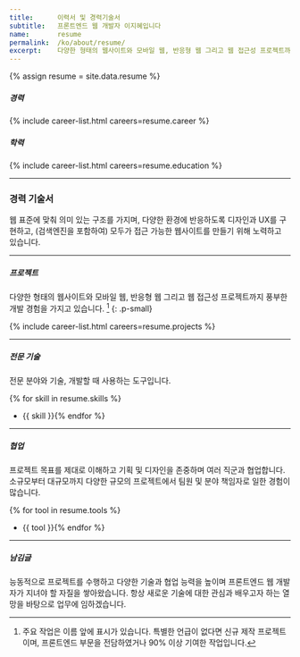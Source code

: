 ```yaml
---
title:      이력서 및 경력기술서
subtitle:   프론트엔드 웹 개발자 이지혜입니다
name:       resume
permalink:  /ko/about/resume/
excerpt:    다양한 형태의 웹사이트와 모바일 웹, 반응형 웹 그리고 웹 접근성 프로젝트까지 풍부한 개발 경험을 가지고 있습니다.
---
```


{% assign resume = site.data.resume %}

##### 경력
{% include career-list.html careers=resume.career %}

##### 학력
{% include career-list.html careers=resume.education %}

***

### 경력 기술서
웹 표준에 맞춰 의미 있는 구조를 가지며, 다양한 환경에 반응하도록 디자인과 UX를 구현하고, 
(검색엔진을 포함하여) 모두가 접근 가능한 웹사이트를 만들기 위해 노력하고 있습니다.

***

##### 프로젝트
다양한 형태의 웹사이트와 모바일 웹, 반응형 웹 그리고 웹 접근성 프로젝트까지 풍부한 개발 경험을 가지고 있습니다. [^project]
{: .p-small}

[^project]: 주요 작업은 이름 앞에 <i class="fa fa-star" aria-hidden="true"></i> 표시가 있습니다. 특별한 언급이 없다면 신규 제작 프로젝트이며, 프론트엔드 부문을 전담하였거나 90% 이상 기여한 작업입니다.
 
{% include career-list.html careers=resume.projects %}

***

##### 전문 기술
전문 분야와 기술, 개발할 때 사용하는 도구입니다. 

{% for skill in resume.skills %}
- {{ skill }}{% endfor %}

***

##### 협업
프로젝트 목표를 제대로 이해하고 기획 및 디자인을 존중하며 여러 직군과 협업합니다.
소규모부터 대규모까지 다양한 규모의 프로젝트에서 팀원 및 분야 책임자로 일한 경험이 많습니다.

{% for tool in resume.tools %}
- {{ tool }}{% endfor %}

***

##### 남김글
능동적으로 프로젝트를 수행하고 다양한 기술과 협업 능력을 높이며 프론트엔드 웹 개발자가 지녀야 할 자질을 쌓아왔습니다. 
항상 새로운 기술에 대한 관심과 배우고자 하는 열망을 바탕으로 업무에 임하겠습니다.
